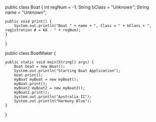 public class Boat {
    int regNum = -1;
    String bClass = "Unknown";
    String name = "Unknown";

    public void print() {
        System.out.println("Boat " + name + ", Class = " + bClass + ", registration # = KA - " + regNum);
    }
}





public class BoatMaker {

    public static void main(String[] args) {
        Boat boat = new Boat();
        System.out.println("Starting Boat Application");
        boat.print();
        myBoat myBoat = new myBoat();
        myBoat.print();
        myBoat2 myBoat2 = new myBoat2();
        myBoat2.print();
        System.out.println("Australia II");
        System.out.println("Harmony Blue");
    }
}
